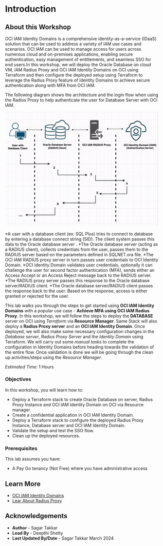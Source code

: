 # Introduction

## About this Workshop

OCI IAM Identity Domains is a comprehensive identity-as-a-service (IDaaS) solution that can be used to address a variety of IAM use cases and scenarios. OCI IAM can be used to manage access for users across numerous cloud and on-premises applications, enabling secure authentication, easy management of entitlements, and seamless SSO for end users.In this workshop, we will deploy the Oracle Database on cloud VM, IAM Radius Proxy and OCI IAM Identity Domains on OCI using Terraform and then configure the deployed setup using Terraform to leverage the Radius Proxy feature of Identity Domains to achieve secure authentication along with MFA from OCI IAM.
  

The following diagram shows the architecture and the login flow when using the Radius Proxy to help authenticate the user for Database Server with OCI IAM. 
 
  ![db-radius-oci-iam](./images/db-radius-oci-iam.png "db-radius-oci-iam")

*A user with a database client (ex: SQL Plus) tries to connect to database by entering a database connect string (SID). The client system passes this data to the Oracle database server .
*The Oracle database server (acting as a RADIUS client), collects credentials from the user, passes them to the RADIUS server based on the parameters defined in SQLNET.ora file.
*The OCI IAM RADIUS proxy server in turn passes user credentials to OCI Identity Domain.
*OCI Identity Domain validates user credentials, optionally it can challenge the user for second factor authentication (MFA), sends either an Access Accept or an Access Reject message back to the RADIUS server.
*The RADIUS proxy server passes this response to the Oracle database server/RADIUS client.
*The Oracle database server/RADIUS client passes the response back to the user. Based on the response, access is either granted or rejected for the user.


This lab walks you through the steps to get started using **OCI IAM Identity Domains** with a popular use case - **Achieve MFA using OCI IAM Radius Proxy**. In this workshop, we will follow the steps to deploy the **DATABASE** server on OCI using *Terraform* via **Resource Manager**. Same Stack will also deploy a **Radius Proxy server** and an **OCI IAM Identity Domain**. Once deployed, we will also make some necessary configuration changes in the *Database server*, *Radius Proxy Server* and the *Identity Domain* using Terraform. We will carry out some *manual tasks* to complete the configuration in Identity Domains before heading towards the validation of the entire flow. Once validation is done we will be going through the clean up activities/steps using the *Resource Manager*.


*Estimated Time:* 1 Hours


### Objectives

In this workshop, you will learn how to:

* Deploy a Terraform stack to create Oracle Database on server, Radius Proxy Instance and OCI IAM Identity Domain on OCI via Resource manager.
* Create a confidential application in OCI IAM Identity Domain.
* Deploy a Terraform stack to configure the deployed Radius Proxy Instance, Database server and OCI IAM Identity Domain.
* Validate the setup and test the SSO flow.
* Clean up the deployed resources.


### Prerequisites
This lab assumes you have:
* A Pay Go tenancy (Not Free) where you have administrative access


## Learn More

* [OCI IAM Identity Domains](https://docs.oracle.com/en-us/iaas/Content/Identity/home.htm)
* [Lear About Radius Proxy](https://docs.oracle.com/en-us/iaas/Content/Identity/radiusproxy/overview.htm)


## Acknowledgements
* **Author** - Sagar Takkar
* **Lead By** - Deepthi Shetty 
* **Last Updated By/Date** - Sagar Takkar March 2024
